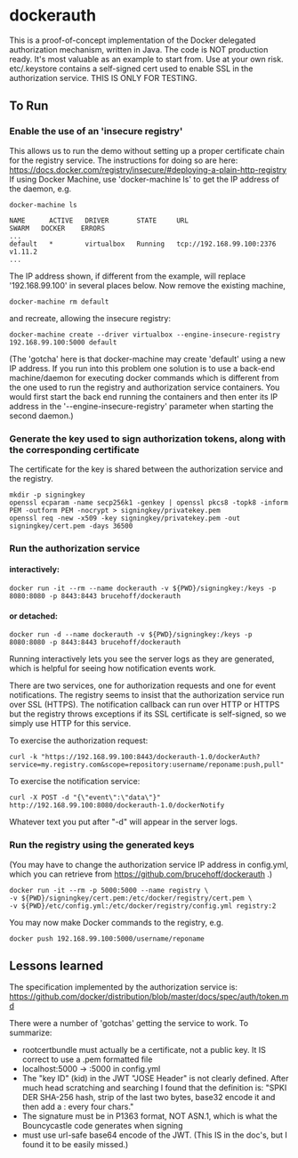 # dockerauth
This is a proof-of-concept implementation of the Docker delegated authorization mechanism, written in Java.  The code is NOT production ready.  It's most valuable as an example to start from.   Use at your own risk.  etc/.keystore contains a self-signed cert used to enable SSL in the authorization service.  THIS IS ONLY FOR TESTING.


## To Run
### Enable the use of an 'insecure registry'
This allows us to run the demo without setting up a proper certificate chain for the registry service.  The instructions for doing so are here:
https://docs.docker.com/registry/insecure/#deploying-a-plain-http-registry
If using Docker Machine, use 'docker-machine ls' to get the IP address of the daemon, e.g.
```
docker-machine ls

NAME      ACTIVE   DRIVER       STATE     URL                         SWARM   DOCKER    ERRORS
...
default   *        virtualbox   Running   tcp://192.168.99.100:2376           v1.11.2 
...
```
The IP address shown, if different from the example, will replace '192.168.99.100' in several places below.  Now remove the existing machine,
```
docker-machine rm default
```
and recreate, allowing the insecure registry:
```
docker-machine create --driver virtualbox --engine-insecure-registry 192.168.99.100:5000 default
```
(The 'gotcha' here is that docker-machine may create 'default' using a new IP address.  If you run into this problem one solution is to use a back-end machine/daemon for executing docker commands which is different from the one used to run the registry and authorization service containers.  You would first start the back end running the containers and then enter its IP address in the '--engine-insecure-registry' parameter when starting the second daemon.)

### Generate the key used to sign authorization tokens, along with the corresponding certificate
The certificate for the key is shared between the authorization service and the registry.
```
mkdir -p signingkey
openssl ecparam -name secp256k1 -genkey | openssl pkcs8 -topk8 -inform PEM -outform PEM -nocrypt > signingkey/privatekey.pem
openssl req -new -x509 -key signingkey/privatekey.pem -out signingkey/cert.pem -days 36500
```
### Run the authorization service
#### interactively:
```
docker run -it --rm --name dockerauth -v ${PWD}/signingkey:/keys -p 8080:8080 -p 8443:8443 brucehoff/dockerauth

```
#### or detached:
```
docker run -d --name dockerauth -v ${PWD}/signingkey:/keys -p 8080:8080 -p 8443:8443 brucehoff/dockerauth
```
Running interactively lets you see the server logs as they are generated, which is helpful for seeing how notification events work.

There are two services, one for authorization requests and one for event notifications.   The registry seems to insist that the authorization service run over SSL (HTTPS).  The notification callback can run over HTTP or HTTPS but the registry throws exceptions if its SSL certificate is self-signed, so we simply use HTTP for this service.

To exercise the authorization request:
```
curl -k "https://192.168.99.100:8443/dockerauth-1.0/dockerAuth?service=my.registry.com&scope=repository:username/reponame:push,pull"
```
To exercise the notification service:
```
curl -X POST -d "{\"event\":\"data\"}" http://192.168.99.100:8080/dockerauth-1.0/dockerNotify
```
Whatever text you put after "-d" will appear in the server logs.

### Run the registry using the generated keys
(You may have to change the authorization service IP address in config.yml, which you can retrieve from  https://github.com/brucehoff/dockerauth .)
```
docker run -it --rm -p 5000:5000 --name registry \
-v ${PWD}/signingkey/cert.pem:/etc/docker/registry/cert.pem \
-v ${PWD}/etc/config.yml:/etc/docker/registry/config.yml registry:2 
```

You may now make Docker commands to the registry, e.g.
```
docker push 192.168.99.100:5000/username/reponame
```


## Lessons learned
The specification implemented by the authorization service is:
https://github.com/docker/distribution/blob/master/docs/spec/auth/token.md

There were a number of 'gotchas' getting the service to work.  To summarize:
- rootcertbundle must actually be a certificate, not a public key.  It IS correct to use a .pem formatted file
- localhost:5000 -> :5000 in config.yml
- The "key ID" (kid) in the JWT "JOSE Header" is not clearly defined.  After much head scratching and searching I found that the definition is: "SPKI DER SHA-256 hash, strip of the last two bytes, base32 encode it and then add a : every four chars."
- The signature must be in P1363 format, NOT ASN.1, which is what the Bouncycastle code generates when signing
- must use url-safe base64 encode of the JWT.  (This IS in the doc's, but I found it to be easily missed.)


